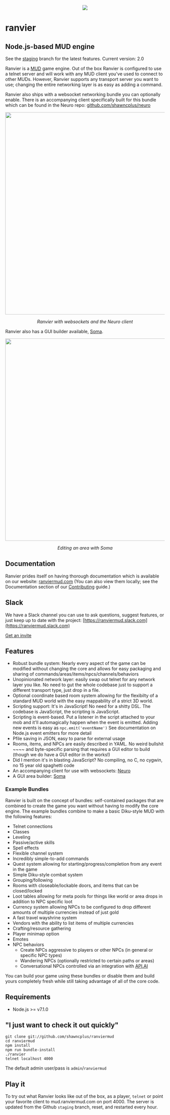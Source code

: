 <p align="center"><img class="readme-logo" src="https://raw.githubusercontent.com/shawncplus/ranviermud/staging/resources/logo.png"></p>

# ranvier

## Node.js-based MUD engine

See the [staging](https://github.com/shawncplus/ranviermud/tree/staging) branch for the latest features. Current version: 2.0

Ranvier is a [MUD](https://en.wikipedia.org/wiki/MUD) game engine. Out of the box Ranvier is configured to use a telnet
server and will work with any MUD client you've used to connect to other MUDs. However, Ranvier supports any transport
server you want to use; changing the entire networking layer is as easy as adding a command.

Ranvier also ships with a websocket networking bundle you can optionally enable. There is an accompanying
client specifically built for this bundle which can be found in the Neuro repo: [github.com/shawncplus/neuro](https://github.com/shawncplus/neuro)

<p align="center">
  <img width="640" src="https://raw.githubusercontent.com/shawncplus/neuro/master/assets/demo.gif" />
</p>
<div style="text-align: center"><em>Ranvier with websockets and the Neuro client</em></div>

Ranvier also has a GUI builder available, [Soma](https://github.com/shawncplus/soma).

<p align="center">
  <img width="640" src="https://raw.githubusercontent.com/shawncplus/soma/master/assets/screenshot.png" />
</p>
<div style="text-align: center"><em>Editing an area with Soma</em></div>


## Documentation

Ranvier prides itself on having thorough documentation which is available on our website: [ranviermud.com](http://www.ranviermud.com)
(You can also view them locally; see the Documentation section of our [Contributing](http://www.ranviermud.com/contributing/#documentation) guide.)

## Slack

We have a Slack channel you can use to ask questions, suggest features, or just keep up to date with the project: [https://ranviermud.slack.com](https://ranviermud.slack.com)

[Get an invite](https://ranviermud.signup.team/)

## Features

* Robust bundle system: Nearly every aspect of the game can be modified without changing the core and allows for easy
  packaging and sharing of commands/areas/items/npcs/channels/behaviors
* Unopinionated network layer: easily swap out telnet for any network layer you like. No need to gut the whole codebase
  just to support a different transport type, just drop in a file.
* Optional coordinate based room system allowing for the flexibilty of a standard MUD world with the easy mappability of
  a strict 3D world.
* Scripting support: It's in JavaScript! No need for a shitty DSL. The codebase is JavaScript, the scripting is JavaScript.
* Scripting is event-based. Put a listener in the script attached to your mob and it'll automagically happen when the
  event is emitted. Adding new events is easy as `npc.emit('eventName')` See documentation on Node.js event emitters for more detail
* Pfile saving in JSON, easy to parse for external usage
* Rooms, items, and NPCs are easily described in YAML. No weird bullshit ~~~~ and byte-specific parsing that requires a
  GUI editor to build (though we do have a GUI editor in the works!)
* Did I mention it's in blasting JavaScript? No compiling, no C, no cygwin, no 15 year old spaghetti code
* An accompanying client for use with websockets: [Neuro](https://github.com/shawncplus/neuro)
* A GUI area builder: [Soma](https://github.com/shawncplus/soma)

### Example Bundles

Ranvier is built on the concept of bundles: self-contained packages that are combined to create the game you want
without having to modify the core engine. The example bundles combine to make a basic Diku-style MUD with the following
features:

* Telnet connections
* Classes
* Leveling
* Passive/active skills
* Spell effects
* Flexible channel system
* Incredibly simple-to-add commands
* Quest system allowing for starting/progress/completion from any event in the game
* Simple Diku-style combat system
* Grouping/following
* Rooms with closeable/lockable doors, and items that can be closed/locked
* Loot tables allowing for meta pools for things like world or area drops in addition to NPC specific loot
* Currency system allowing NPCs to be configured to drop different amounts of multiple currencies instead of just gold
* A fast travel wayshrine system
* Vendors with the ability to list items of multiple currencies
* Crafting/resource gathering
* Player minimap option
* Emotes
* NPC behaviors
  * Create NPCs aggressive to players or other NPCs (in general or specific NPC types)
  * Wandering NPCs (optionally restricted to certain paths or areas)
  * Conversational NPCs controlled via an integration with [API.AI](https://api.ai)

You can build your game using these bundles or disable them and build yours completely fresh while still taking
advantage of all of the core code.

## Requirements

* Node.js >= v7.1.0

## "I just want to check it out quickly"

    git clone git://github.com/shawncplus/ranviermud
    cd ranviermud
    npm install
    npm run bundle-install
    ./ranvier
    telnet localhost 4000

The default admin user/pass is `admin`/`ranviermud`

## Play it

To try out what Ranvier looks like out of the box, as a player, `telnet` or point your favorite client to
mud.ranviermud.com on port 4000. The server is updated from the Github `staging` branch, reset, and restarted every
hour.
